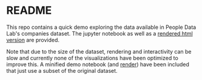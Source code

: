 # README

This repo contains a quick demo exploring the data available in People Data Lab's companies dataset. The jupyter notebook as well as a [rendered html version](https://laughing-goldstine-368323.netlify.app/demo) are provided. 

Note that due to the size of the dataset, rendering and interactivity can be slow and currently none of the visualizations have been optimized to improve this. A minified demo notebook (and [render](https://laughing-goldstine-368323.netlify.app/demo-mini)) have been included that just use a subset of the original dataset.

